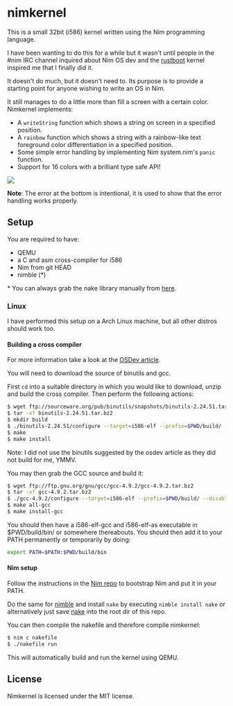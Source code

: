 # nimkernel

This is a small 32bit (i586) kernel written using the Nim programming language.

I have been wanting to do this for a while but it wasn't until people in the #nim IRC
channel inquired about Nim OS dev and the
[rustboot](https://github.com/charliesome/rustboot) kernel inspired me that I finally did it.

It doesn't do much, but it doesn't need to. Its purpose is to provide a starting
point for anyone wishing to write an OS in Nim.

It still manages to do a little more than fill a screen with a certain color.
Nimkernel implements:

* A ``writeString`` function which shows a string on screen in a specified
  position.
* A ``rainbow`` function which shows a string with a rainbow-like text
  foreground color differentiation in a specified position.
* Some simple error handling by implementing Nim system.nim's ``panic``
  function.
* Support for 16 colors with a brilliant type safe API!

![](http://picheta.me/private/images/nimkernel2.png)

**Note**: The error at the bottom is intentional, it is used to show that
the error handling works properly.

## Setup

You are required to have:

* QEMU
* a C and asm cross-compiler for i586
* Nim from git HEAD
* nimble (*)

\* You can always grab the nake library manually from [here](https://github.com/fowlmouth/nake).

### Linux

I have performed this setup on a Arch Linux machine, but all other distros
should work too.

#### Building a cross compiler

For more information take a look at the [OSDev article](http://wiki.osdev.org/GCC_Cross-Compiler).

You will need to download the source of binutils and gcc.

First ``cd`` into a suitable directory in which you would like to download, unzip
and build the cross compiler. Then perform the following actions:

```bash
$ wget ftp://sourceware.org/pub/binutils/snapshots/binutils-2.24.51.tar.bz2
$ tar -xf binutils-2.24.51.tar.bz2
$ mkdir build 
$ ./binutils-2.24.51/configure --target=i586-elf --prefix=$PWD/build/ --disable-nls
$ make
$ make install
```

Note: I did not use the binutils suggested by the osdev article as they did
not build for me, YMMV.

You may then grab the GCC source and build it:

```bash
$ wget ftp://ftp.gnu.org/gnu/gcc/gcc-4.9.2/gcc-4.9.2.tar.bz2
$ tar -xf gcc-4.9.2.tar.bz2
$ ./gcc-4.9.2/configure --target=i586-elf --prefix=$PWD/build/ --disable-nls --enable-languages=c --without-headers
$ make all-gcc
$ make install-gcc
```

You should then have a i586-elf-gcc and i586-elf-as executable in $PWD/build/bin/ or somewhere thereabouts.
You should then add it to your PATH permanently or temporarily by doing:

```bash
export PATH=$PATH:$PWD/build/bin
```

#### Nim setup

Follow the instructions in the [Nim repo](https://github.com/Araq/nim) to bootstrap Nim and put it in your PATH.

Do the same for [nimble](https://github.com/nim-lang/nimble) and install
``nake`` by executing ``nimble install nake`` or
alternatively just save [nake](https://github.com/fowlmouth/nake/raw/master/nake.nim)
into the root dir of this repo.

You can then compile the nakefile and therefore compile nimkernel:

```bash
$ nim c nakefile
$ ./nakefile run
```

This will automatically build and run the kernel using QEMU.

## License

Nimkernel is licensed under the MIT license.

 

